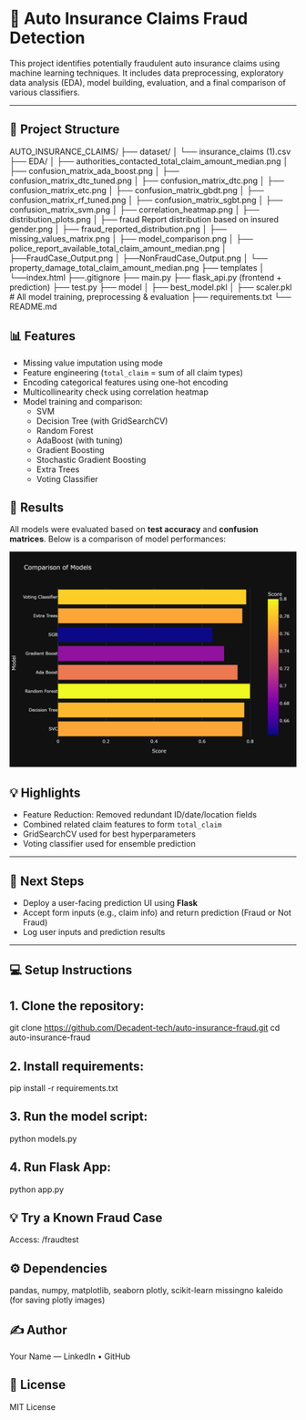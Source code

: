 # 🚗 Auto Insurance Claims Fraud Detection

This project identifies potentially fraudulent auto insurance claims using machine learning techniques. It includes data preprocessing, exploratory data analysis (EDA), model building, evaluation, and a final comparison of various classifiers.

---

## 📂 Project Structure
AUTO_INSURANCE_CLAIMS/ 
├── dataset/ 
│ └── insurance_claims (1).csv 
├── EDA/ 
│ ├── authorities_contacted_total_claim_amount_median.png 
│ ├── confusion_matrix_ada_boost.png 
│ ├── confusion_matrix_dtc_tuned.png 
│ ├── confusion_matrix_dtc.png 
│ ├── confusion_matrix_etc.png 
│ ├── confusion_matrix_gbdt.png 
│ ├── confusion_matrix_rf_tuned.png 
│ ├── confusion_matrix_sgbt.png 
│ ├── confusion_matrix_svm.png 
│ ├── correlation_heatmap.png 
│ ├── distribution_plots.png 
│ ├── fraud Report distribution based on insured gender.png 
│ ├── fraud_reported_distribution.png 
│ ├── missing_values_matrix.png 
│ ├── model_comparison.png 
│ ├── police_report_available_total_claim_amount_median.png 
│ ├──FraudCase_Output.png
│ ├──NonFraudCase_Output.png
│ └── property_damage_total_claim_amount_median.png 
├── templates
│ └──index.html
├──.gitignore
├── main.py 
├── flask_api.py (frontend + prediction) 
├── test.py
├── model
│ ├── best_model.pkl
│ ├── scaler.pkl # All model training, preprocessing & evaluation
├── requirements.txt
└── README.md

## 📊 Features

- Missing value imputation using mode
- Feature engineering (`total_claim` = sum of all claim types)
- Encoding categorical features using one-hot encoding
- Multicollinearity check using correlation heatmap
- Model training and comparison:
  - SVM
  - Decision Tree (with GridSearchCV)
  - Random Forest
  - AdaBoost (with tuning)
  - Gradient Boosting
  - Stochastic Gradient Boosting
  - Extra Trees
  - Voting Classifier

## 🧪 Results

All models were evaluated based on **test accuracy** and **confusion matrices**. Below is a comparison of model performances:

![Model Comparison](EDA/model_comparison.png)

## 💡 Highlights

- Feature Reduction: Removed redundant ID/date/location fields
- Combined related claim features to form `total_claim`
- GridSearchCV used for best hyperparameters
- Voting classifier used for ensemble prediction

---

## 🚀 Next Steps

- Deploy a user-facing prediction UI using **Flask**
- Accept form inputs (e.g., claim info) and return prediction (Fraud or Not Fraud)
- Log user inputs and prediction results

---

## 💻 Setup Instructions

## 1. Clone the repository:

git clone https://github.com/Decadent-tech/auto-insurance-fraud.git
cd auto-insurance-fraud

## 2. Install requirements:

pip install -r requirements.txt

## 3. Run the model script:

python models.py
## 4. Run Flask App:

python app.py

## 💡 Try a Known Fraud Case
Access: /fraudtest

## ⚙️ Dependencies
pandas, numpy, matplotlib, seaborn
plotly, scikit-learn
missingno
kaleido (for saving plotly images)

## ✍️ Author
Your Name — LinkedIn • GitHub

## 📄 License
MIT License